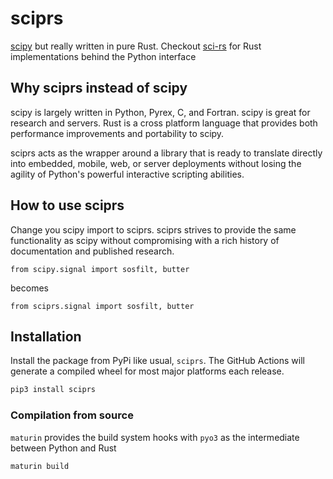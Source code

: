 # sciprs

[scipy](https://scipy.org) but really written in pure Rust. Checkout [sci-rs](https://github.com/qsib-cbie/sci-rs) for Rust implementations behind the Python interface

## Why sciprs instead of scipy

scipy is largely written in Python, Pyrex, C, and Fortran. scipy is great for research and servers. Rust is a cross platform language that provides both performance improvements and portability to scipy.

sciprs acts as the wrapper around a library that is ready to translate directly into embedded, mobile, web, or server deployments without losing the agility of Python's powerful interactive scripting abilities.

## How to use sciprs

Change you scipy import to sciprs. sciprs strives to provide the same functionality as scipy without compromising with a rich history of documentation and published research.

 ```python3
 from scipy.signal import sosfilt, butter
 ```
 becomes
 ```python3
 from sciprs.signal import sosfilt, butter
 ```
 
 ## Installation
 
 Install the package from PyPi like usual, `sciprs`. The GitHub Actions will generate a compiled wheel for most major platforms each release.
 
 ```zsh
 pip3 install sciprs
 ```

### Compilation from source

`maturin` provides the build system hooks with `pyo3` as the intermediate between Python and Rust

```zsh
maturin build
```
